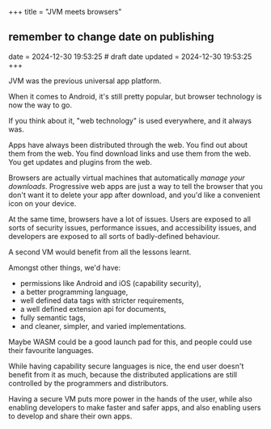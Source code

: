 +++
title = "JVM meets browsers"
## remember to change date on publishing
date = 2024-12-30 19:53:25 # draft date
updated = 2024-12-30 19:53:25
+++

JVM was the previous universal app platform.

When it comes to Android, it's still pretty popular,
but browser technology is now the way to go.

If you think about it,
"web technology" is used everywhere,
and it always was.

Apps have always been distributed through the web.
You find out about them from the web.
You find download links and use them from the web.
You get updates and plugins from the web.

Browsers are actually virtual machines
that automatically _manage your downloads_.
Progressive web apps are just a way to tell the browser
that you don't want it to delete your app after download,
and you'd like a convenient icon on your device.

At the same time, browsers have a lot of issues.
Users are exposed to all sorts of security issues,
performance issues, and accessibility issues,
and developers are exposed to all sorts of
badly-defined behaviour.

A second VM would benefit from all the lessons learnt.

Amongst other things, we'd have:

- permissions like Android and iOS (capability security),
- a better programming language,
- well defined data tags with stricter requirements,
- a well defined extension api for documents,
- fully semantic tags,
- and cleaner, simpler, and varied implementations.

Maybe WASM could be a good launch pad for this,
and people could use their favourite languages.

While having capability secure languages is nice,
the end user doesn't benefit from it as much,
because the distributed applications
are still controlled by the programmers and distributors.

Having a secure VM puts more power in the hands of the user,
while also enabling developers to make faster and safer apps,
and also enabling users to develop and share their own apps.
